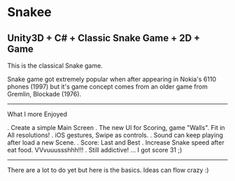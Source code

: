 Snakee
=================
Unity3D + C# + Classic Snake Game + 2D + Game
-----------------
This is the classical Snake game.

Snake game got extremely popular when after appearing in Nokia's 6110 phones (1997) but it's game concept comes from an older game from Gremlin, Blockade (1976).

-----------------
What I more Enjoyed

. Create a simple Main Screen
. The new UI for Scoring, game "Walls". Fit in All resolutions!
. iOS gestures, Swipe as controls.
. Sound can keep playing after load a new Scene.
. Score: Last and Best
. Increase Snake speed after eat food. VVvuuussshhh!!!
. Still addictive! ... I got score 31 ;)

-----------------
There are a lot to do yet but here is the basics. Ideas can flow crazy :)
